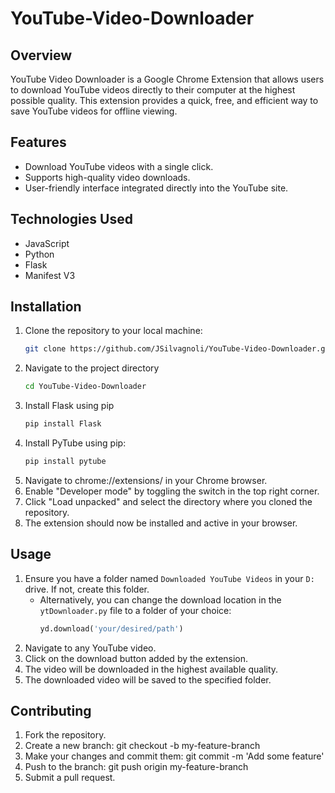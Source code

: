 # YouTube-Video-Downloader

## Overview
YouTube Video Downloader is a Google Chrome Extension that allows users to download YouTube videos directly to their computer at the highest possible quality. This extension provides a quick, free, and efficient way to save YouTube videos for offline viewing.

## Features
- Download YouTube videos with a single click.
- Supports high-quality video downloads.
- User-friendly interface integrated directly into the YouTube site.

## Technologies Used
- JavaScript
- Python
- Flask
- Manifest V3

## Installation
1. Clone the repository to your local machine:
   ```sh
   git clone https://github.com/JSilvagnoli/YouTube-Video-Downloader.git
2. Navigate to the project directory
   ```sh
   cd YouTube-Video-Downloader
3. Install Flask using pip
   ```sh
   pip install Flask
4. Install PyTube using pip:
   ```sh
   pip install pytube
5. Navigate to chrome://extensions/ in your Chrome browser.
6. Enable "Developer mode" by toggling the switch in the top right corner.
7. Click "Load unpacked" and select the directory where you cloned the repository.
8. The extension should now be installed and active in your browser.
   
## Usage
1. Ensure you have a folder named `Downloaded YouTube Videos` in your `D:` drive. If not, create this folder.
   - Alternatively, you can change the download location in the `ytDownloader.py` file to a folder of your choice:
     ```python
     yd.download('your/desired/path')
     ```
2. Navigate to any YouTube video.
3. Click on the download button added by the extension.
4. The video will be downloaded in the highest available quality.
5. The downloaded video will be saved to the specified folder.

## Contributing
1. Fork the repository.
2. Create a new branch: git checkout -b my-feature-branch
3. Make your changes and commit them: git commit -m 'Add some feature'
4. Push to the branch: git push origin my-feature-branch
5. Submit a pull request.
